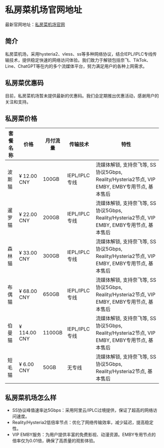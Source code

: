 # 私房菜机场官网地址

最新官网地址：[私房菜机场官网](https://online.cos.cat/ui/#/register?code=dEkqcAKz)


## 简介

私房菜机场，采用hysteria2、vless、ss等多种网络协议，结合IEPL/IPLC专线传输技术，提供稳定快速的网络访问体验。我们致力于解锁包括奈飞、TikTok、Line、ChatGPT等在内的多个流媒体平台，努力满足用户的各种上网需求。




## 私房菜优惠码

目前，私房菜机场暂未提供最新的优惠码。我们会定期推出优惠活动，感谢用户的关注和支持。





## 私房菜价格

| 套餐名称 | 价格       | 月付流量 | 传输技术      | 特性                                                         |
|--------|----------|--------|-----------|----------------------------------------------------------|
| 波斯猫   | ¥ 12.00 CNY | 100GB   | IEPL/IPLC专线 | 流媒体解锁, 支持奈飞等, SS协议5Gbps, Reality/Hysteria2节点, VIP EMBY, EMBY专用节点, 基本售后 |
| 暹罗猫   | ¥ 22.00 CNY | 200GB   | IEPL/IPLC专线 | 流媒体解锁, 支持奈飞等, SS协议5Gbps, Reality/Hysteria2节点, VIP EMBY, EMBY专用节点, 基本售后 |
| 森林猫   | ¥ 33.00 CNY | 300GB   | IEPL/IPLC专线 | 流媒体解锁, 支持奈飞等, SS协议5Gbps, Reality/Hysteria2节点, VIP EMBY, EMBY专用节点, 基本售后 |
| 布偶猫   | ¥ 68.00 CNY | 650GB   | IEPL/IPLC专线 | 流媒体解锁, 支持奈飞等, SS协议5Gbps, Reality/Hysteria2节点, VIP EMBY, EMBY专用节点, 基本售后 |
| 伯曼猫   | ¥ 114.00 CNY| 1100GB  | IEPL/IPLC专线 | 流媒体解锁, 支持奈飞等, SS协议5Gbps, Reality/Hysteria2节点, VIP EMBY, EMBY专用节点, 基本售后 |
| 短毛猫   | ¥ 6.00 CNY  | 50GB    | 无专线       | 流媒体解锁, 支持奈飞等, SS协议5Gbps, Reality/Hysteria2节点, 基本售后                      |



## 私房菜机场怎么样

- SS协议峰值速率达5Gbps：采用阿里云/IPLC过境提供，保证了超高的网络访问速度。
- Reality/Hysteria2低倍率节点：优化了网络传输效率，减少延迟，提高稳定性。
- VIP EMBY服务：为用户提供丰富的免费影视、动漫资源。EMBY专用节点的倍率仅为0.01倍，确保了高质量的观影体验。
